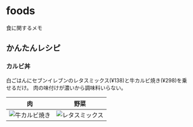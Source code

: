 # foods
食に関するメモ

## かんたんレシピ

### カルビ丼

白ごはんにセブンイレブンのレタスミックス(¥138)と牛カルビ焼き(¥298)を乗せるだけ。
肉の味付けが濃いから調味料いらない。

肉|野菜
-|-
![牛カルビ焼き](../../image/beef.jpeg)|![レタスミックス](../../image/lettuce.jpeg)
